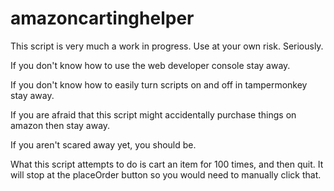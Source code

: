 # amazoncartinghelper

This script is very much a work in progress.  Use at your own risk.  Seriously.

If you don't know how to use the web developer console stay away.

If you don't know how to easily turn scripts on and off in
tampermonkey stay away.

If you are afraid that this script might accidentally purchase things
on amazon then stay away.

If you aren't scared away yet, you should be.

What this script attempts to do is cart an item for 100 times, and
then quit.  It will stop at the placeOrder button so you would need to
manually click that.  
